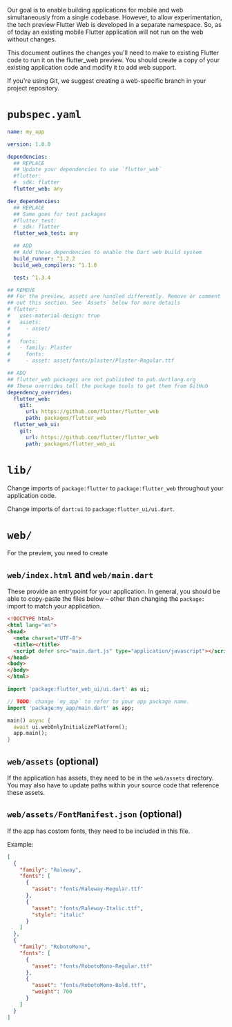 Our goal is to enable building applications for mobile and web
simultaneously from a single codebase. However, to allow experimentation,
the tech preview Flutter Web is developed in a separate
namespace. So, as of today an existing mobile
Flutter application will not run on the web without changes.

This document outlines the changes you'll need to make to existing Flutter code
to run it on the flutter_web preview. You should create a copy of your
existing application code and modify it to add web support.

If you're using Git, we suggest creating a web-specific branch in your project
repository.

# `pubspec.yaml`

<!-- TODO: flutter plugin dependencies -->

```yaml
name: my_app

version: 1.0.0

dependencies:
  ## REPLACE
  ## Update your dependencies to use `flutter_web`
  #flutter:
  #  sdk: flutter
  flutter_web: any

dev_dependencies:
  ## REPLACE
  ## Same goes for test packages
  #flutter_test:
  #  sdk: flutter
  flutter_web_test: any

  ## ADD
  ## Add these dependencies to enable the Dart web build system
  build_runner: ^1.2.2
  build_web_compilers: ^1.1.0

  test: ^1.3.4

## REMOVE
## For the preview, assets are handled differently. Remove or comment
## out this section. See `Assets` below for more details
# flutter:
#   uses-material-design: true
#   assets:
#     - asset/
#
#   fonts:
#   - family: Plaster
#     fonts:
#     - asset: asset/fonts/plaster/Plaster-Regular.ttf

## ADD
## flutter_web packages are not published to pub.dartlang.org
## These overrides tell the package tools to get them from GitHub
dependency_overrides:
  flutter_web:
    git:
      url: https://github.com/flutter/flutter_web
      path: packages/flutter_web
  flutter_web_ui:
    git:
      url: https://github.com/flutter/flutter_web
      path: packages/flutter_web_ui
```

# `lib/`

Change imports of `package:flutter` to `package:flutter_web` throughout
your application code.

Change imports of `dart:ui` to `package:flutter_ui/ui.dart`.

<!-- TODO: asset references -->
<!-- TODO: flutter plugin imports -->
<!-- TODO: test/ directory -->

# `web/`

For the preview, you need to create 

## `web/index.html` and `web/main.dart`

These provide an entrypoint for your application.
In general, you should be able to copy-paste the files below – other than
changing the `package:` import to match your application.

```html
<!DOCTYPE html>
<html lang="en">
<head>
  <meta charset="UTF-8">
  <title></title>
  <script defer src="main.dart.js" type="application/javascript"></script>
</head>
<body>
</body>
</html>
```

```dart
import 'package:flutter_web_ui/ui.dart' as ui;

// TODO: change `my_app` to refer to your app package name.
import 'package:my_app/main.dart' as app;

main() async {
  await ui.webOnlyInitializePlatform();
  app.main();
}
```

## `web/assets` (optional)

If the application has assets, they need to be in the `web/assets` directory.
You may also have to update paths within your source code that reference these
assets.

## `web/assets/FontManifest.json` (optional)

If the app has costom fonts, they need to be included in this file.

Example:

```json
[
  {
    "family": "Raleway",
    "fonts": [
      {
        "asset": "fonts/Raleway-Regular.ttf"
      },
      {
        "asset": "fonts/Raleway-Italic.ttf",
        "style": "italic"
      }
    ]
  },
  {
    "family": "RobotoMono",
    "fonts": [
      {
        "asset": "fonts/RobotoMono-Regular.ttf"
      },
      {
        "asset": "fonts/RobotoMono-Bold.ttf",
        "weight": 700
      }
    ]
  }
]
```
